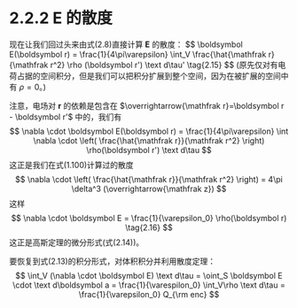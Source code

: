 # 2.2.2 $\boldsymbol E$ 的散度

现在让我们回过头来由式(2.8)直接计算 $\boldsymbol E$ 的散度：
$$
  \boldsymbol E(\boldsymbol r)
  = \frac{1}{4\pi\varepsilon} \int_V \frac{\hat{\mathfrak r}{\mathfrak r^2} \rho (\boldsymbol r') \text d\tau'
  \tag{2.15}
$$
(原先仅对有电荷占据的空间积分，但是我们可以把积分扩展到整个空间，因为在被扩展的空间中有 $\rho =0$。)

注意，电场对 $\boldsymbol r$ 的依赖是包含在 $\overrightarrow{\mathfrak r}=\boldsymbol r - \boldsymbol r'$ 中的，我们有
$$
  \nabla \cdot \boldsymbol E(\boldsymbol r)
  = \frac{1}{4\pi\varepsilon} \int \nabla \cdot \left( \frac{\hat{\mathfrak r}}{\mathfrak r^2} \right) \rho(\boldsymbol r') \text d\tau
$$
这正是我们在式(1.100)计算过的散度
$$
  \nabla \cdot \left( \frac{\hat{\mathfrak r}}{\mathfrak r^2} \right) = 4\pi \delta^3 (\overrightarrow{\mathfrak z})
$$
这样
$$
  \nabla \cdot \boldsymbol E = \frac{1}{\varepsilon_0} \rho(\boldsymbol r)
  \tag{2.16}
$$
这正是高斯定理的微分形式(式(2.14))。

要恢复到式(2.13)的积分形式，对体积积分并利用散度定理：
$$
  \int_V (\nabla \cdot \boldsymbol E) \text d\tau = \oint_S \boldsymbol E \cdot \text d\boldsymbol a = \frac{1}{\varespilon_0} \int_V\rho \text d\tau = \frac{1}{\varepsilon_0} Q_{\rm enc}
$$
